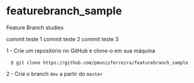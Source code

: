 # featurebranch_sample
Feature Branch studies

commit teste 1
commit teste 2
commit teste 3

1 - Crie um repositório no GitHub e clone-o em sua máquina

    ```$ git clone https://github.com/pmunizferreira/featurebranch_sample```

2 - Crie o branch ```dev``` a partir do ```master```
